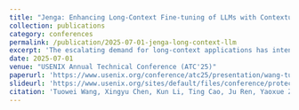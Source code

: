 ```yaml
---
title: "Jenga: Enhancing Long-Context Fine-tuning of LLMs with Contextual Token Sparsity"
collection: publications
category: conferences
permalink: /publication/2025-07-01-jenga-long-context-llm
excerpt: 'The escalating demand for long-context applications has intensified the necessity of extending the LLM context windows. Despite recent fine-tuning approaches successfully expanding context lengths, their high memory footprints, especially for activations, present a critical practical limitation. Current parameter-efficient fine-tuning methods prioritize reducing parameter update overhead over addressing activation memory constraints. Similarly, existing sparsity mechanisms improve computational efficiency but overlook activation memory optimization due to the phenomenon of Shadowy Activation. In this paper, we propose JENGA, the first LLM fine-tuning system that explores and exploits a new token-level sparsity mechanism inherent in long-context scenarios, termed Contextual Token Sparsity. JENGA minimizes redundant token involvement by assessing the informativeness of token embeddings while preserving model accuracy. Specifically, JENGA introduces three key techniques: (1) Token Elimination, dynamically identifying and excluding redundant tokens across varying inputs and layers. (2) Pattern Prediction, utilizing well-trained predictors to approximate token sparsity patterns with minimal overhead. (3) Kernel Optimization, employing permutation-free and segment-based strategies to boost system performance. We implement JENGA as an end-to-end fine-tuning system compatible with various LLM architectures and other optimization techniques. Comprehensive evaluations demonstrate that JENGA reduces memory consumption by up to 1.93× and achieves up to 1.36× speedups, outperforming state-of-the-art fine-tuning systems.'
date: 2025-07-01
venue: "USENIX Annual Technical Conference (ATC'25)"
paperurl: 'https://www.usenix.org/conference/atc25/presentation/wang-tuowei'
slideurl: 'https://www.usenix.org/sites/default/files/conference/protected-files/atc25_slides_wang_tuowei.pdf'
citation: 'Tuowei Wang, Xingyu Chen, Kun Li, Ting Cao, Ju Ren, Yaoxue Zhang. (2025). "Jenga: Enhancing Long-Context Fine-tuning of LLMs with Contextual Token Sparsity." <i>ATC</i>.'
---
```

